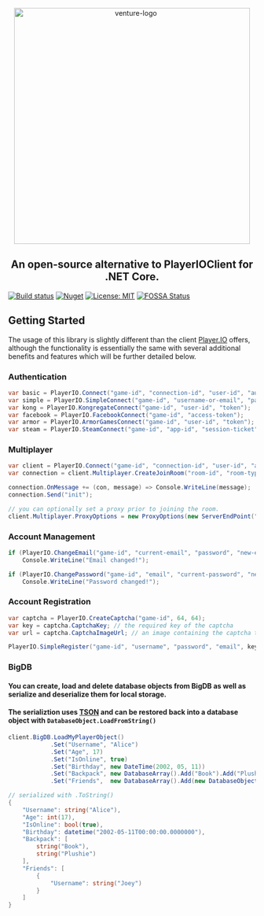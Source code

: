 <p align="center">
  <img alt="venture-logo" src="https://rawcdn.githack.com/OpenPlayerIO/Venture/3d088da9f6ec372aa64cb8f49053efd1dcea9825/VentureLogoDynamic.svg" width="480">
  <br>
</p>
<h2 align="center">An open-source alternative to PlayerIOClient for .NET Core.</h2>

[![Build status](https://ci.appveyor.com/api/projects/status/0f4k6vj6aoa2r8k0?svg=true)](https://ci.appveyor.com/project/atillabyte/venture)
[![Nuget](https://img.shields.io/nuget/v/Venture.svg)](https://www.nuget.org/packages/Venture/)
[![License: MIT](https://img.shields.io/badge/license-MIT-yellow.svg)](https://opensource.org/licenses/MIT)
[![FOSSA Status](https://app.fossa.io/api/projects/git%2Bgithub.com%2FOpenPlayerIO%2FVenture.svg?type=small)](https://app.fossa.io/projects/git%2Bgithub.com%2FOpenPlayerIO%2FVenture?ref=badge_small)

## Getting Started
The usage of this library is slightly different than the client [Player.IO](https://playerio.com) offers,
although the functionality is essentially the same with several additional benefits and features which will be further detailed below.

### Authentication
```csharp
var basic = PlayerIO.Connect("game-id", "connection-id", "user-id", "auth");
var simple = PlayerIO.SimpleConnect("game-id", "username-or-email", "password");
var kong = PlayerIO.KongregateConnect("game-id", "user-id", "token");
var facebook = PlayerIO.FacebookConnect("game-id", "access-token");
var armor = PlayerIO.ArmorGamesConnect("game-id", "user-id", "token");
var steam = PlayerIO.SteamConnect("game-id", "app-id", "session-ticket");
```

### Multiplayer
```csharp
var client = PlayerIO.Connect("game-id", "connection-id", "user-id", "auth");
var connection = client.Multiplayer.CreateJoinRoom("room-id", "room-type");

connection.OnMessage += (con, message) => Console.WriteLine(message);
connection.Send("init");

// you can optionally set a proxy prior to joining the room.
client.Multiplayer.ProxyOptions = new ProxyOptions(new ServerEndPoint("host-ip", port), ProxyType.SOCKS5);
``` 

### Account Management
```csharp
if (PlayerIO.ChangeEmail("game-id", "current-email", "password", "new-email"))
    Console.WriteLine("Email changed!");

if (PlayerIO.ChangePassword("game-id", "email", "current-password", "new-password"))
    Console.WriteLine("Password changed!");
```

### Account Registration
```csharp
var captcha = PlayerIO.CreateCaptcha("game-id", 64, 64);
var key = captcha.CaptchaKey; // the required key of the captcha
var url = captcha.CaptchaImageUrl; // an image containing the captcha text

PlayerIO.SimpleRegister("game-id", "username", "password", "email", key, "captcha-text");
```

### BigDB

#### You can create, load and delete database objects from BigDB as well as serialize and deserialize them for local storage.
#### The serializtion uses [TSON](https://github.com/atillabyte/tson/) and can be restored back into a database object with `DatabaseObject.LoadFromString()`
```csharp
client.BigDB.LoadMyPlayerObject()
            .Set("Username", "Alice")
            .Set("Age", 17)
            .Set("IsOnline", true)
            .Set("Birthday", new DateTime(2002, 05, 11))
            .Set("Backpack", new DatabaseArray().Add("Book").Add("Plushie"))
            .Set("Friends",  new DatabaseArray().Add(new DatabaseObject().Set("Username", "Joey"))).Save();
```
```csharp
// serialized with .ToString()
{
    "Username": string("Alice"),
    "Age": int(17),
    "IsOnline": bool(true),
    "Birthday": datetime("2002-05-11T00:00:00.0000000"),
    "Backpack": [
        string("Book"),
        string("Plushie")
    ],
    "Friends": [
        {
            "Username": string("Joey")
        }
    ]
}
```

